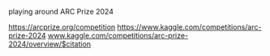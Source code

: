 playing around ARC Prize 2024


https://arcprize.org/competition
https://www.kaggle.com/competitions/arc-prize-2024
www.kaggle.com/competitions/arc-prize-2024/overview/$citation